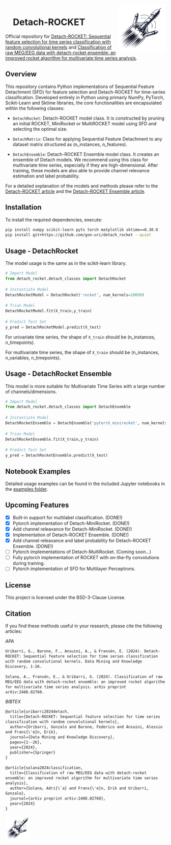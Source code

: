 <img align="right" src="logo/detach_logo.png" alt="Logo" width="150"/>
<div id="toc">
    <ul style="list-style: none;">
    <summary>
      <h1>Detach-ROCKET</h1>
    </summary>
  </ul>
</div>

Official repository for [Detach-ROCKET: Sequential feature selection for time series classification with random convolutional kernels](https://link.springer.com/article/10.1007/s10618-024-01062-7) and [Classification of raw MEG/EEG data with detach-rocket ensemble: an improved rocket algorithm for multivariate time series analysis](https://www.arxiv.org/abs/2408.02760).

## Overview

This repository contains Python implementations of Sequential Feature Detachment (SFD) for feature selection and Detach-ROCKET for time-series classification. Developed entirely in Python using primarly NumPy, PyTorch, Scikit-Learn and Sktime libraries, the core functionalities are encapsulated within the following classes:

- `DetachRocket`: Detach-ROCKET model class. It is constructed by pruning an initial ROCKET, MiniRocket or MultiROCKET model using SFD and selecting the optimal size.
  
- `DetachMatrix`: Class for applying Sequential Feature Detachment to any dataset matrix structured as (n_instances, n_features).

- `DetachEnsemble`: Detach-ROCKET Ensemble model class. It creates an ensemble of Detach models. We recommend using this class for multivariate time series, especially if they are high-dimensional. After training, these models are also able to provide channel relevance estimation and label probability.

For a detailed explanation of the models and methods please refer to the [Detach-ROCKET article](https://link.springer.com/article/10.1007/s10618-024-01062-7) and the [Detach-ROCKET Ensemble article](https://www.arxiv.org/abs/2408.02760).

## Installation

To install the required dependencies, execute:

```bash
pip install numpy scikit-learn pyts torch matplotlib sktime==0.30.0
pip install git+https://github.com/gon-uri/detach_rocket --quiet
```

## Usage - DetachRocket
The model usage is the same as in the scikit-learn library. 

```python
# Import Model
from detach_rocket.detach_classes import DetachRocket

# Instantiate Model
DetachRocketModel = DetachRocket('rocket', num_kernels=10000)

# Trian Model
DetachRocketModel.fit(X_train,y_train)

# Predict Test Set
y_pred = DetachRocketModel.predict(X_test)
```

For univariate time series, the shape of `X_train` should be (n_instances, n_timepoints).

For multivariate time series, the shape of `X_train` should be (n_instances, n_variables, n_timepoints).

## Usage - DetachRocket Ensemble
This model is more suitable for Multivariate Time Series with a large number of channels/dimensions.

```python
# Import Model
from detach_rocket.detach_classes import DetachEnsemble

# Instantiate Model
DetachRocketEnsemble = DetachEnsemble('pytorch_minirocket', num_kernels=10000)

# Trian Model
DetachRocketEnsemble.fit(X_train,y_train)

# Predict Test Set
y_pred = DetachRocketEnsemble.predict(X_test)
```

## Notebook Examples

Detailed usage examples can be found in the included Jupyter notebooks in the [examples folder](/examples).

## Upcoming Features

- [x] Built-in support for multilabel classification. (DONE!)
- [x] Pytorch implementation of Detach-MiniRocket. (DONE!)
- [x] Add channel releavance for Detach-MiniRocket. (DONE!)
- [x] Implementation of Detach-ROCKET Ensemble. (DONE!)
- [x] Add channel releavance and label probability for Detach-ROCKET Ensemble. (DONE!)
- [ ] Pytorch implementations of Detach-MultiRocket. (Coming soon...)
- [ ] Fully pytorch implementation of ROCKET with on-the-fly convolutions during training.
- [ ] Pytorch implementation of SFD for Multilayer Perceptrons.

## License

This project is licensed under the BSD-3-Clause License.

## Citation

If you find these methods useful in your research, please cite the following articles:

*APA*
```
Uribarri, G., Barone, F., Ansuini, A., & Fransén, E. (2024). Detach-ROCKET: Sequential feature selection for time series classification with random convolutional kernels. Data Mining and Knowledge Discovery, 1-26.

Solana, A., Fransén, E., & Uribarri, G. (2024). Classification of raw MEG/EEG data with detach-rocket ensemble: an improved rocket algorithm for multivariate time series analysis. arXiv preprint arXiv:2408.02760.
```

*BIBTEX*
```
@article{uribarri2024detach,
  title={Detach-ROCKET: Sequential feature selection for time series classification with random convolutional kernels},
  author={Uribarri, Gonzalo and Barone, Federico and Ansuini, Alessio and Frans{\'e}n, Erik},
  journal={Data Mining and Knowledge Discovery},
  pages={1--26},
  year={2024},
  publisher={Springer}
}

@article{solana2024classification,
  title={Classification of raw MEG/EEG data with detach-rocket ensemble: an improved rocket algorithm for multivariate time series analysis},
  author={Solana, Adri{\`a} and Frans{\'e}n, Erik and Uribarri, Gonzalo},
  journal={arXiv preprint arXiv:2408.02760},
  year={2024}
}
```

<img src="logo/detach_logo.png" align="centered"
     alt="repo logo" width="80" height="80">
